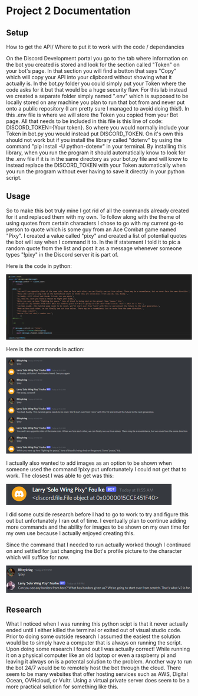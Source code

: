 # Project 2 Documentation

## Setup

How to get the API/ Where to put it to work with the code / dependancies

On the Discord Development portal you go to the tab where information on the bot you created is stored and look for the section called "Token" on your bot's page. In that section you will find a button that says "Copy" which will copy your API into your clipboard without showing what it actually is. In the bot.py folder you could simply put your Token where the code asks for it but that would be a huge security flaw. For this lab instead we  created a separate folder simply named ".env" which is supposed to be locally stored on any machine you plan to run that bot from and never put onto a public repository (I am pretty sure I managed to avoid doing this!). In this .env file is where we will store the Token you copied from your Bot page. All that needs to be included in this file is this line of code: DISCORD_TOKEN={Your token}. So where you would normally include your Token in bot.py you would instead put DISCORD_TOKEN. On it's own this should not work but if you install the library called "dotenv" by using the command "pip install -U python-dotenv" in your terminal. By installing this library, when you run the program it should automatically know to look for the .env file if it is in the same directory as your bot.py file and will know to instead replace the DISCORD_TOKEN with your Token automatically when you run the program without ever having to save it directly in your python script.

## Usage

So to make this bot truly mine I got rid of all the commands already created for it and replaced them with my own. To follow along with the theme of using quotes from certain characters I chose to go with my current go-to person to quote which is some guy from an Ace Combat game named "Pixy". I created a value called "pixy" and created a list of potential quotes the bot will say when I command it to. In the if statement I told it to pic a random quote from the list and post it as a message whenever someone types "!pixy" in the Discord server it is part of.

Here is the code in python:

![Python code for the Bot](python.png)

Here is the commands in action:

![Commands being used](command.png)

I actually also wanted to add images as an option to be shown when someone used the command !pixy put unfortunately I could not get that to work. The closest I was able to get was this:

![Picture Attempt](error.png)

I did some outside research before I had to go to work to try and figure this out but unfortunately I ran out of time. I eventually plan to continue adding more commands and the ability for images to be shown on my own time for my own use because I actually enjoyed creating this.

Since the command that I needed to run actually worked though I continued on and settled for just changing the Bot's profile picture to the character which will suffice for now.

![Profile Pic](profilepic.png)

## Research

What I noticed when I was running this python scipt is that it never actually ended until I either killed the terminal or exited out of visual studio code. Prior to doing some outside research I assumed the easiest the solution would be to simply have a computer that is always on running the script. Upon doing some research I found out I was actually correct! While running it on a physical computer like an old laptop or even a raspberry pi and leaving it always on is a potental solution to the problem. Another way to run the bot 24/7 would be to remotely host the bot through the cloud. There seem to be many websites that offer hosting services such as AWS, Digital Ocean, OVHcloud, or Vultr. Using a virtual private server does seem to be a more practical solution for something like this.